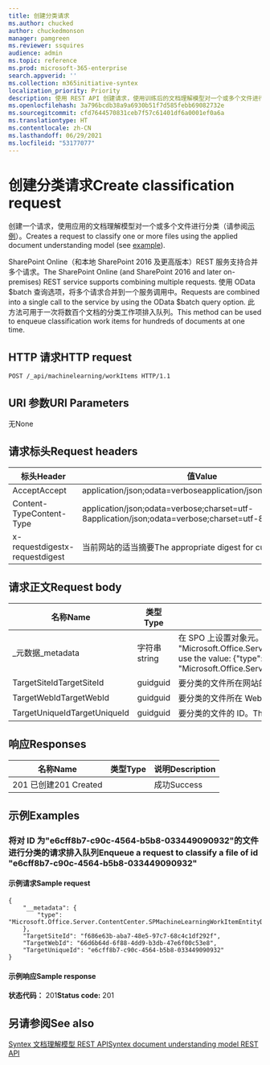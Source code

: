 ```yaml
---
title: 创建分类请求
ms.author: chucked
author: chuckedmonson
manager: pamgreen
ms.reviewer: ssquires
audience: admin
ms.topic: reference
ms.prod: microsoft-365-enterprise
search.appverid: ''
ms.collection: m365initiative-syntex
localization_priority: Priority
description: 使用 REST API 创建请求，使用训练后的文档理解模型对一个或多个文件进行分类。
ms.openlocfilehash: 3a796bcdb38a9a6930b51f7d585febb69082732e
ms.sourcegitcommit: cfd7644570831ceb7f57c61401df6a0001ef0a6a
ms.translationtype: HT
ms.contentlocale: zh-CN
ms.lasthandoff: 06/29/2021
ms.locfileid: "53177077"
---
```

# <a name="create-classification-request"></a><span data-ttu-id="43101-103">创建分类请求</span><span class="sxs-lookup"><span data-stu-id="43101-103">Create classification request</span></span>

<span data-ttu-id="43101-104">创建一个请求，使用应用的文档理解模型对一个或多个文件进行分类（请参阅[示例](rest-createclassificationrequest.md#examples)）。</span><span class="sxs-lookup"><span data-stu-id="43101-104">Creates a request to classify one or more files using the applied document understanding model (see [example](rest-createclassificationrequest.md#examples)).</span></span>

<span data-ttu-id="43101-105">SharePoint Online（和本地 SharePoint 2016 及更高版本）REST 服务支持合并多个请求。</span><span class="sxs-lookup"><span data-stu-id="43101-105">The SharePoint Online (and SharePoint 2016 and later on-premises) REST service supports combining multiple requests.</span></span> <span data-ttu-id="43101-106">使用 OData $batch 查询选项，将多个请求合并到一个服务调用中。</span><span class="sxs-lookup"><span data-stu-id="43101-106">Requests are combined into a single call to the service by using the OData $batch query option.</span></span> <span data-ttu-id="43101-107">此方法可用于一次将数百个文档的分类工作项排入队列。</span><span class="sxs-lookup"><span data-stu-id="43101-107">This method can be used to enqueue classification work items for hundreds of documents at one time.</span></span>

## <a name="http-request"></a><span data-ttu-id="43101-108">HTTP 请求</span><span class="sxs-lookup"><span data-stu-id="43101-108">HTTP request</span></span>

```
POST /_api/machinelearning/workItems HTTP/1.1
```
## <a name="uri-parameters"></a><span data-ttu-id="43101-109">URI 参数</span><span class="sxs-lookup"><span data-stu-id="43101-109">URI Parameters</span></span>

<span data-ttu-id="43101-110">无</span><span class="sxs-lookup"><span data-stu-id="43101-110">None</span></span>

## <a name="request-headers"></a><span data-ttu-id="43101-111">请求标头</span><span class="sxs-lookup"><span data-stu-id="43101-111">Request headers</span></span>

| <span data-ttu-id="43101-112">标头</span><span class="sxs-lookup"><span data-stu-id="43101-112">Header</span></span> | <span data-ttu-id="43101-113">值</span><span class="sxs-lookup"><span data-stu-id="43101-113">Value</span></span> |
|--------|-------|
|<span data-ttu-id="43101-114">Accept</span><span class="sxs-lookup"><span data-stu-id="43101-114">Accept</span></span>|<span data-ttu-id="43101-115">application/json;odata=verbose</span><span class="sxs-lookup"><span data-stu-id="43101-115">application/json;odata=verbose</span></span>|
|<span data-ttu-id="43101-116">Content-Type</span><span class="sxs-lookup"><span data-stu-id="43101-116">Content-Type</span></span>|<span data-ttu-id="43101-117">application/json;odata=verbose;charset=utf-8</span><span class="sxs-lookup"><span data-stu-id="43101-117">application/json;odata=verbose;charset=utf-8</span></span>|
|<span data-ttu-id="43101-118">x-requestdigest</span><span class="sxs-lookup"><span data-stu-id="43101-118">x-requestdigest</span></span>|<span data-ttu-id="43101-119">当前网站的适当摘要</span><span class="sxs-lookup"><span data-stu-id="43101-119">The appropriate digest for current site</span></span>|

## <a name="request-body"></a><span data-ttu-id="43101-120">请求正文</span><span class="sxs-lookup"><span data-stu-id="43101-120">Request body</span></span>

|<span data-ttu-id="43101-121">名称</span><span class="sxs-lookup"><span data-stu-id="43101-121">Name</span></span>    |<span data-ttu-id="43101-122">类型</span><span class="sxs-lookup"><span data-stu-id="43101-122">Type</span></span>   |<span data-ttu-id="43101-123">说明</span><span class="sxs-lookup"><span data-stu-id="43101-123">Description</span></span> |
|--------|-------|------------|
|<span data-ttu-id="43101-124">_元数据</span><span class="sxs-lookup"><span data-stu-id="43101-124">_metadata</span></span>|<span data-ttu-id="43101-125">字符串</span><span class="sxs-lookup"><span data-stu-id="43101-125">string</span></span> |<span data-ttu-id="43101-126">在 SPO 上设置对象元。</span><span class="sxs-lookup"><span data-stu-id="43101-126">Set the object meta on the SPO.</span></span> <span data-ttu-id="43101-127">始终使用值：{"type": "Microsoft.Office.Server.ContentCenter.SPMachineLearningWorkItemEntityData"}.</span><span class="sxs-lookup"><span data-stu-id="43101-127">Always use the value: {"type": "Microsoft.Office.Server.ContentCenter.SPMachineLearningWorkItemEntityData"}.</span></span> |
|<span data-ttu-id="43101-128">TargetSiteId</span><span class="sxs-lookup"><span data-stu-id="43101-128">TargetSiteId</span></span>|<span data-ttu-id="43101-129">guid</span><span class="sxs-lookup"><span data-stu-id="43101-129">guid</span></span>|<span data-ttu-id="43101-130">要分类的文件所在网站的 ID。</span><span class="sxs-lookup"><span data-stu-id="43101-130">The id of the site where the file to classify is located.</span></span>|
|<span data-ttu-id="43101-131">TargetWebId</span><span class="sxs-lookup"><span data-stu-id="43101-131">TargetWebId</span></span>|<span data-ttu-id="43101-132">guid</span><span class="sxs-lookup"><span data-stu-id="43101-132">guid</span></span>|<span data-ttu-id="43101-133">要分类的文件所在 Web 的 ID。</span><span class="sxs-lookup"><span data-stu-id="43101-133">The id of the web where the file to classify is located.</span></span>|
|<span data-ttu-id="43101-134">TargetUniqueId</span><span class="sxs-lookup"><span data-stu-id="43101-134">TargetUniqueId</span></span>|<span data-ttu-id="43101-135">guid</span><span class="sxs-lookup"><span data-stu-id="43101-135">guid</span></span>|<span data-ttu-id="43101-136">要分类的文件的 ID。</span><span class="sxs-lookup"><span data-stu-id="43101-136">The id of the file to classify.</span></span>|

## <a name="responses"></a><span data-ttu-id="43101-137">响应</span><span class="sxs-lookup"><span data-stu-id="43101-137">Responses</span></span>

| <span data-ttu-id="43101-138">名称</span><span class="sxs-lookup"><span data-stu-id="43101-138">Name</span></span>   | <span data-ttu-id="43101-139">类型</span><span class="sxs-lookup"><span data-stu-id="43101-139">Type</span></span>  | <span data-ttu-id="43101-140">说明</span><span class="sxs-lookup"><span data-stu-id="43101-140">Description</span></span>|
|--------|-------|------------|
|<span data-ttu-id="43101-141">201 已创建</span><span class="sxs-lookup"><span data-stu-id="43101-141">201 Created</span></span>| |<span data-ttu-id="43101-142">成功</span><span class="sxs-lookup"><span data-stu-id="43101-142">Success</span></span>|

## <a name="examples"></a><span data-ttu-id="43101-143">示例</span><span class="sxs-lookup"><span data-stu-id="43101-143">Examples</span></span>

### <a name="enqueue-a-request-to-classify-a-file-of-id-e6cff8b7-c90c-4564-b5b8-033449090932"></a><span data-ttu-id="43101-144">将对 ID 为"e6cff8b7-c90c-4564-b5b8-033449090932"的文件进行分类的请求排入队列</span><span class="sxs-lookup"><span data-stu-id="43101-144">Enqueue a request to classify a file of id "e6cff8b7-c90c-4564-b5b8-033449090932"</span></span>

#### <a name="sample-request"></a><span data-ttu-id="43101-145">示例请求</span><span class="sxs-lookup"><span data-stu-id="43101-145">Sample request</span></span>

```
{
    "__metadata": {
        "type": "Microsoft.Office.Server.ContentCenter.SPMachineLearningWorkItemEntityData"
    },
    "TargetSiteId": "f686e63b-aba7-48e5-97c7-68c4c1df292f",
    "TargetWebId": "66d6b64d-6f88-4dd9-b3db-47e6f00c53e8",
    "TargetUniqueId": "e6cff8b7-c90c-4564-b5b8-033449090932"
}
```

#### <a name="sample-response"></a><span data-ttu-id="43101-146">示例响应</span><span class="sxs-lookup"><span data-stu-id="43101-146">Sample response</span></span>

<span data-ttu-id="43101-147">**状态代码：** 201</span><span class="sxs-lookup"><span data-stu-id="43101-147">**Status code:** 201</span></span>

## <a name="see-also"></a><span data-ttu-id="43101-148">另请参阅</span><span class="sxs-lookup"><span data-stu-id="43101-148">See also</span></span>

[<span data-ttu-id="43101-149">Syntex 文档理解模型 REST API</span><span class="sxs-lookup"><span data-stu-id="43101-149">Syntex document understanding model REST API</span></span>](syntex-model-rest-api.md)
